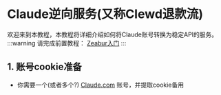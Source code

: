 # Claude逆向服务(又称Clewd退款流)

欢迎来到本教程，本教程将详细介绍如何将Claude账号转换为稳定API的服务。
:::warning
请完成前置教程：
[Zeabur入门](/docs/目录/前置知识区/云原生专区/Zeabur/Zeabur入门/Zeabur入门.md)
:::

## 1. 账号cookie准备
- 你需要一个(或者多个?) [Claude.com](https://claude.com) 账号，并提取cookie备用



